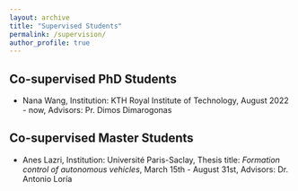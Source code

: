 ```yaml
---
layout: archive
title: "Supervised Students"
permalink: /supervision/
author_profile: true
---
```


## Co-supervised PhD Students

* Nana Wang, Institution: KTH Royal Institute of Technology, August 2022 - now, Advisors: Pr. Dimos Dimarogonas

## Co-supervised Master Students

* Anes Lazri, Institution: Université Paris-Saclay, Thesis title: *Formation control of autonomous vehicles*, March 15th - August 31st, Advisors: Dr. Antonio Loría
